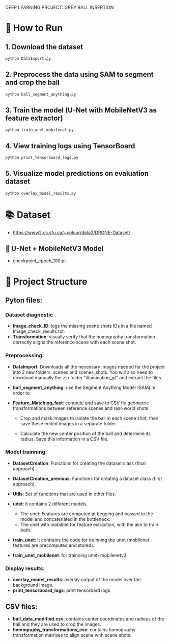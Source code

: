 DEEP LEARNING PROJECT: 
GREY BALL INSERTION

# 🚀 How to Run


## 1. Download the dataset
```bash
python DataImport.py
```
## 2. Preprocess the data using SAM to segment and crop the ball
```bash
python ball_segment_anything.py
```

## 3. Train the model (U-Net with MobileNetV3 as feature extractor)
```bash
python train_unet_mobilenet.py
```

## 4. View training logs using TensorBoard
```bash
python print_tensorboard_logs.py
```

## 5. Visualize model predictions on evaluation dataset
```bash
python overlay_model_results.py
```
# 📚 Dataset
- https://www2.cs.sfu.ca/~colour/data2/DRONE-Dataset/

## 🧠 U-Net + MobileNetV3 Model
- checkpoint_epoch_100.pt
  
# 📁 Project Structure


## Pyton files:

### Dataset diagnostic 
- **Image_check_ID**: logs the missing scene shots IDs in a file named Image_check_results.txt.
- **Transformation**: visually verify that the homography transformation correctly aligns the reference scene with each scene shot.

### Preprocessing:
- **DataImport**: Downloads all the necessary images needed for the project into 2 new folders: scenes and scenes_shots.
  You will also need to download manually the zip folder "illumination_gt" and extract the files.

- **ball_segment_anything**: use the Segment Anything Model (SAM) in order to:
- **Feature_Matching_fast**: compute and save to CSV fie geometric transformations between reference scenes and real-world shots

  - Crop and mask images to isolate the ball in each scene shot, then save these edited images in a separate folder. 

  -  Calculate the new center position of the ball and determine its radius. Save this information in a CSV file.

### Model trainning:
- **DatasetCreation**: Functions for creating the dataset class (final approach).
- **DatasetCreation_previous**: Functions for creating a dataset class (first approach).
- **Utils**: Set of functions that are used in other files.
- **unet**: it contains 2 different models.
    - The unet: Features are computed at begging and passed to the model and concatenated in the bottleneck.
    - The unet with mobilnet for feature extraction, with the aim to train both.

- **train_unet**: it contrains the code for trainning the unet (mobilenet features are precomputed and stored).
- **train_unet_mobilenet**: for trainning unet+mobilenetv3.

### Display results:
- **overlay_model_results**: overlay output of the model over the background image.
- **print_tensorboard_logs**: print tensorbard logs

## CSV files:
- **ball_data_modified.csv**: contains center coordinates and radious of the ball and they are used to crop the images.
- **homography_transformations_csv**: contains homography transformation matrixes to align scene with scene shots.


